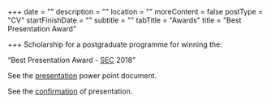 +++
date = ""
description = ""
location = ""
moreContent = false
postType = "CV"
startFinishDate = ""
subtitle = ""
tabTitle = "Awards"
title = "Best Presentation Award"

+++
Scholarship for a postgraduate programme for winning the:

“Best Presentation Award - [SEC](http://www.sec.edu.gr/about.html) 2018”

See the <a href="https://drive.google.com/file/d/1kFCSznr7derE58kpt6nnSdgq_iAiQdxf/view?usp=sharing" target="_blank">presentation</a> power point document.

See the <a href="https://drive.google.com/file/d/1ByGIuVdf3Hi4gjDN5mp2ZXFxmrwr2LXO/view?usp=sharing" target="_blank">confirmation</a> of presentation.